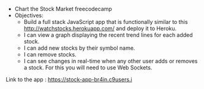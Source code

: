 - Chart the Stock Market freecodecamp
- Objectives: 
  - Build a full stack JavaScript app that is functionally similar to this http://watchstocks.herokuapp.com/ and deploy it to Heroku.
  - I can view a graph displaying the recent trend lines for each added stock.
  -  I can add new stocks by their symbol name.
  -  I can remove stocks.
  -  I can see changes in real-time when any other user adds or removes a stock. For this you will need to use Web Sockets.
 
 Link to the app : https://stock-app-br4in.c9users.i
